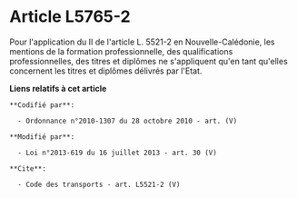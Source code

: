 # Article L5765-2

Pour l'application du II de l'article L. 5521-2 en Nouvelle-Calédonie, les mentions de la formation professionnelle, des
qualifications professionnelles, des titres et diplômes ne s'appliquent qu'en tant qu'elles concernent les titres et diplômes
délivrés par l'Etat.

**Liens relatifs à cet article**

	**Codifié par**:

	  - Ordonnance n°2010-1307 du 28 octobre 2010 - art. (V)

	**Modifié par**:

	  - Loi n°2013-619 du 16 juillet 2013 - art. 30 (V)

	**Cite**:

	  - Code des transports - art. L5521-2 (V)

